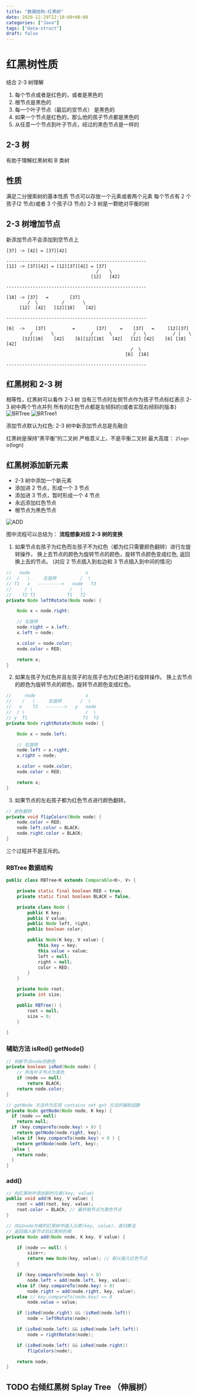 ```yaml
---
title: "数据结构-红黑树"
date: 2020-12-29T22:10:09+08:00
categories: ["Java"]
tags: ["data-struct"]
draft: false
---
```


# 红黑树性质

结合 2-3 树理解

1. 每个节点或者是红色的，或者是黑色的
2. 根节点是黑色的
3. 每一个叶子节点（最后的空节点） 是黑色的
4. 如果一个节点是红色的，那么他的孩子节点都是黑色的
5. 从任意一个节点到叶子节点，经过的黑色节点是一样的

## 2-3 树

有助于理解红黑树和 B 类树

## 性质

满足二分搜索树的基本性质
节点可以存放一个元素或者两个元素
每个节点有 2 个孩子(2 节点)或者 3 个孩子(3 节点)
2-3 树是一颗绝对平衡的树

## 2-3 树增加节点

新添加节点不会添加到空节点上

```
[37] -> [42] = [37][42]

-----------------------------------------------------
[12] -> [37][42] = [12][37][42] = [37]
                                  /    \
                                [12]   [42]

-----------------------------------------------------

[18] -> [37]   =        [37]
        /  \         /       \
     [12]  [42]   [12][18]    [42]

-----------------------------------------------------

[6]  ->    [37]          =        [37]     =    [37]   =     [12][37]
         /       \              /      \        /   \          / |   \
      [12][18]    [42]    [6][12][18]   [42]   [12] [42]    [6] [18] [42]
                                               /  \
                                             [6]  [18]

-----------------------------------------------------

```

## 红黑树和 2-3 树

相等性，红黑树可以看作 2-3 树
当有三节点时左侧节点作为孩子节点标红表示 2-3 树中两个节点并列
所有的红色节点都是左倾斜的(或者实现右倾斜的版本)
![BRTree](/BRTree/BR-23.png)
![BRTree1](/BRTree/BR-23-1.png)

添加节点默认为红色: 2-3 树中新添加节点总是先融合

红黑树是保持“黑平衡”的二叉树
严格意义上，不是平衡二叉树 最大高度： `2logn` o(logn)

## 红黑树添加新元素

- 2-3 树中添加一个新元素
- 添加进 2 节点，形成一个 3 节点
- 添加进 3 节点，暂时形成一个 4 节点
- 永远添加红色节点
- 根节点为黑色节点

![ADD](/BRTree/BRTree_ADD.png)

图中流程可以总结为： **流程想象对应 2-3 树的变换**

1. 如果节点右孩子为红色而左孩子不为红色（都为红只需要颜色翻转）进行左旋转操作，
   换上去节点的颜色为旋转节点的颜色，旋转节点颜色变成红色, 返回换上去的节点。
   (对应 2 节点插入到右边和 3 节点插入到中间的情况)

```java
//   node                     x
//  /   \     左旋转         /  \
// T1   x   --------->   node   T3
//     / \              /   \
//    T2 T3            T1   T2
private Node leftRotate(Node node) {

    Node x = node.right;

    // 左旋转
    node.right = x.left;
    x.left = node;

    x.color = node.color;
    node.color = RED;

    return x;
}
```

2. 如果左孩子为红色并且左孩子的左孩子也为红色进行右旋转操作。
   换上去节点的颜色为旋转节点的颜色，旋转节点颜色变成红色。

```java
//     node                   x
//    /   \     右旋转       /  \
//   x    T2   ------->   y   node
//  / \                       /  \
// y  T1                     T1  T2
private Node rightRotate(Node node) {

    Node x = node.left;

    // 右旋转
    node.left = x.right;
    x.right = node;

    x.color = node.color;
    node.color = RED;

    return x;
}
```

3. 如果节点的左右孩子都为红色节点进行颜色翻转。

```java
// 颜色翻转
private void flipColors(Node node) {
    node.color = RED;
    node.left.color = BLACK;
    node.right.color = BLACK;
}
```

三个过程并不是互斥的。

### RBTree 数据结构

```java
public class RBTree<K extends Comparable<K>, V> {

    private static final boolean RED = true;
    private static final boolean BLACK = false;

    private class Node {
        public K key;
        public V value;
        public Node left, right;
        public boolean color;

        public Node(K key, V value) {
            this.key = key;
            this.value = value;
            left = null;
            right = null;
            color = RED;
        }
    }

    private Node root;
    private int size;

    public RBTree() {
        root = null;
        size = 0;
    }

}
```

### 辅助方法 isRed() getNode()

```java
// 判断节点node的颜色
private boolean isRed(Node node) {
    // 所有叶子节点为黑色
    if (node == null)
        return BLACK;
    return node.color;
}

// getNode 方法作为实现 contains set get 方法的辅助函数
private Node getNode(Node node, K key) {
  if (node == null)
    return null;
  if (key.compareTo(node.key) > 0) {
    return getNode(node.right, key);
  }else if (key.compareTo(node.key) < 0 ) {
    return getNode(node.left, key);
  }else {
    return node;
  }
}
```

### add()

```java
// 向红黑树中添加新的元素(key, value)
public void add(K key, V value) {
    root = add(root, key, value);
    root.color = BLACK; // 最终根节点为黑色节点
}

// 向以node为根的红黑树中插入元素(key, value)，递归算法
// 返回插入新节点后红黑树的根
private Node add(Node node, K key, V value) {

    if (node == null) {
        size++;
        return new Node(key, value); // 默认插入红色节点
    }

    if (key.compareTo(node.key) < 0)
        node.left = add(node.left, key, value);
    else if (key.compareTo(node.key) > 0)
        node.right = add(node.right, key, value);
    else // key.compareTo(node.key) == 0
        node.value = value;

    if (isRed(node.right) && !isRed(node.left))
        node = leftRotate(node);

    if (isRed(node.left) && isRed(node.left.left))
        node = rightRotate(node);

    if (isRed(node.left) && isRed(node.right))
        flipColors(node);

    return node;
}
```

## TODO 右倾红黑树 Splay Tree （伸展树）
